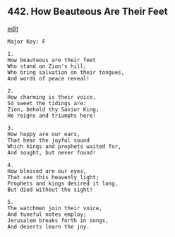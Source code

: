 
## 442.  How Beauteous Are Their Feet
[edit](https://docs.google.com/document/d/1UUeJ7nuoj6%2DQ_QBv5jPlzDVe7kPRKU9C/edit?mode=html)



    Major Key: F

    1.
    How beauteous are their feet
    Who stand on Zion's hill;
    Who bring salvation on their tongues,
    And words of peace reveal!

    2.
    How charming is their voice,
    So sweet the tidings are:
    Zion, behold thy Savior King;
    He reigns and triumphs here!

    3.
    How happy are our ears,
    That hear the joyful sound
    Which kings and prophets waited for,
    And sought, but never found!

    4.
    How blessed are our eyes,
    That see this heavenly light;
    Prophets and kings desired it long,
    But died without the sight!

    5.
    The watchmen join their voice,
    And tuneful notes employ;
    Jerusalem breaks forth in songs,
    And deserts learn the joy.
